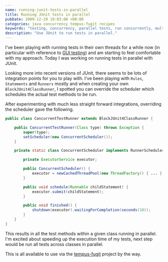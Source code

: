```yaml
---
name: running-junit-tests-in-parallel
title: Running JUnit tests in parallel
pubDate: 2009-12-29 19:03:00 +00:00
categories: java concurrency tempus-fugit recipes
keywords: "testing, concurrency, parallel tests, run concurrently, multi threaded tests"
description: "Use JUnit to run tests in parallel."
---
```


I've been playing with running tests in their own threads for a while now (in particular with reference to [GUI testing](/blog/2008/12/30/be-explicit-about-ui-thread-in-swt/)) and am starting to feel comfortable with my approach. Today I was working on running tests in parallel with JUnit.

<!-- more -->

Looking more into recent versions of JUnit, there seems to be lots of integration points for you to play with. I've been playing with `Rules`, `Statements` and `Runners` mostly and when creating your own `BlockJUnit4ClassRunner`, I spotted you can override the scheduler which schedules the actual test methods to be run.


After experimenting with much less straight forward integrations, overriding the scheduler gave the following.

``` java
public class ConcurrentTestRunner extends BlockJUnit4ClassRunner {

    public ConcurrentTestRunner(Class type) throws Exception {
        super(type);
        setScheduler(new ConcurrentScheduler());
    }

    private static class ConcurrentScheduler implements RunnerScheduler {

        private ExecutorService executor;

        public ConcurrentScheduler() {
            executor = newCachedThreadPool(new ThreadFactory() { ... });
        }

        public void schedule(Runnable childStatement) {
            executor.submit(childStatement);
        }

        public void finished() {
            shutdown(executor).waitingForCompletion(seconds(10));
        }
    }
}
```

This results in all the test methods within a given class running in parallel. I'm excited about speeding up the execution time of my tests, next step would be run all tests across classes in parallel.

This is all available to use via the [tempus-fugit](http://tempusfugitlibrary.org/) project by the way.


